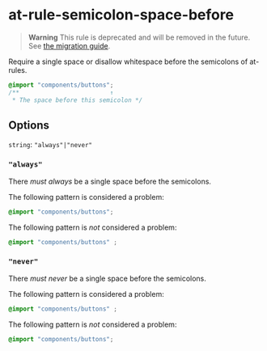 # at-rule-semicolon-space-before

> **Warning** This rule is deprecated and will be removed in the future. See [the migration guide](https://github.com/stylelint/stylelint/tree/15.10.1/docsmigration-guideto-15.md).

Require a single space or disallow whitespace before the semicolons of at-rules.

<!-- prettier-ignore -->
```css
@import "components/buttons";
/**                         ↑
 * The space before this semicolon */
```

## Options

`string`: `"always"|"never"`

### `"always"`

There _must always_ be a single space before the semicolons.

The following pattern is considered a problem:

<!-- prettier-ignore -->
```css
@import "components/buttons";
```

The following pattern is _not_ considered a problem:

<!-- prettier-ignore -->
```css
@import "components/buttons" ;
```

### `"never"`

There _must never_ be a single space before the semicolons.

The following pattern is considered a problem:

<!-- prettier-ignore -->
```css
@import "components/buttons" ;
```

The following pattern is _not_ considered a problem:

<!-- prettier-ignore -->
```css
@import "components/buttons";
```
